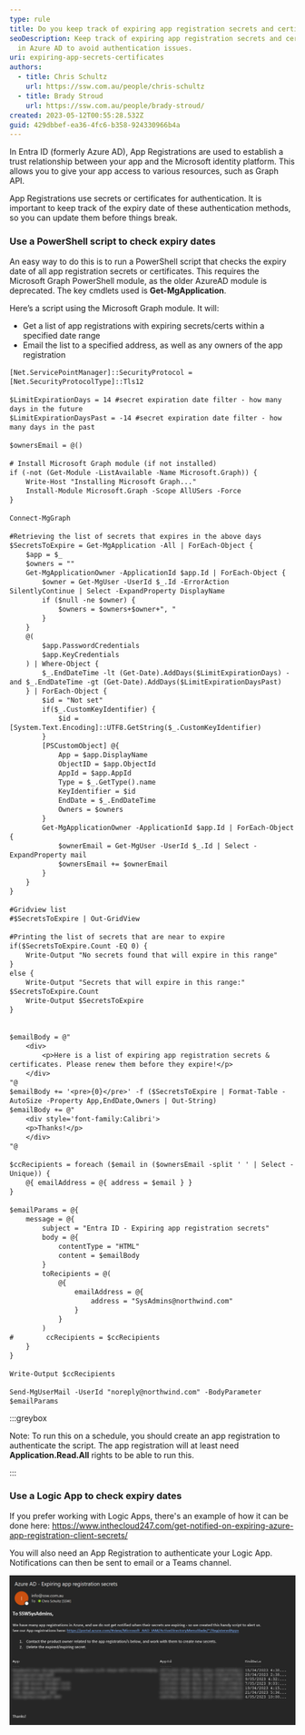 ```yaml
---
type: rule
title: Do you keep track of expiring app registration secrets and certificates?
seoDescription: Keep track of expiring app registration secrets and certificates
  in Azure AD to avoid authentication issues.
uri: expiring-app-secrets-certificates
authors:
  - title: Chris Schultz
    url: https://ssw.com.au/people/chris-schultz
  - title: Brady Stroud
    url: https://ssw.com.au/people/brady-stroud/
created: 2023-05-12T00:55:28.532Z
guid: 429dbbef-ea36-4fc6-b358-924330966b4a
---
```

In Entra ID (formerly Azure AD), App Registrations are used to establish a trust relationship between your app and the Microsoft identity platform. This allows you to give your app access to various resources, such as Graph API.

App Registrations use secrets or certificates for authentication. It is important to keep track of the expiry date of these authentication methods, so you can update them before things break.

<!--endintro-->

### Use a PowerShell script to check expiry dates

An easy way to do this is to run a PowerShell script that checks the expiry date of all app registration secrets or certificates. This requires the Microsoft Graph PowerShell module, as the older AzureAD module is deprecated. The key cmdlets used is **Get-MgApplication**.

Here’s a script using the Microsoft Graph module. It will:
- Get a list of app registrations with expiring secrets/certs within a specified date range
- Email the list to a specified address, as well as any owners of the app registration

```
[Net.ServicePointManager]::SecurityProtocol = [Net.SecurityProtocolType]::Tls12

$LimitExpirationDays = 14 #secret expiration date filter - how many days in the future
$LimitExpirationDaysPast = -14 #secret expiration date filter - how many days in the past

$ownersEmail = @()

# Install Microsoft Graph module (if not installed)
if (-not (Get-Module -ListAvailable -Name Microsoft.Graph)) {
    Write-Host "Installing Microsoft Graph..."
    Install-Module Microsoft.Graph -Scope AllUSers -Force
}

Connect-MgGraph

#Retrieving the list of secrets that expires in the above days
$SecretsToExpire = Get-MgApplication -All | ForEach-Object {
    $app = $_
    $owners = ""
    Get-MgApplicationOwner -ApplicationId $app.Id | ForEach-Object {
        $owner = Get-MgUser -UserId $_.Id -ErrorAction SilentlyContinue | Select -ExpandProperty DisplayName
        if ($null -ne $owner) {
            $owners = $owners+$owner+", "
        }
    }
    @(
        $app.PasswordCredentials
        $app.KeyCredentials
    ) | Where-Object {
        $_.EndDateTime -lt (Get-Date).AddDays($LimitExpirationDays) -and $_.EndDateTime -gt (Get-Date).AddDays($LimitExpirationDaysPast)
    } | ForEach-Object {
        $id = "Not set"
        if($_.CustomKeyIdentifier) {
            $id = [System.Text.Encoding]::UTF8.GetString($_.CustomKeyIdentifier)
        }
        [PSCustomObject] @{
            App = $app.DisplayName
            ObjectID = $app.ObjectId
            AppId = $app.AppId
            Type = $_.GetType().name
            KeyIdentifier = $id
            EndDate = $_.EndDateTime
            Owners = $owners
        }
        Get-MgApplicationOwner -ApplicationId $app.Id | ForEach-Object {
            $ownerEmail = Get-MgUser -UserId $_.Id | Select -ExpandProperty mail
            $ownersEmail += $ownerEmail
        }
    }
}
 
#Gridview list
#$SecretsToExpire | Out-GridView

#Printing the list of secrets that are near to expire
if($SecretsToExpire.Count -EQ 0) {
    Write-Output "No secrets found that will expire in this range"
}
else {
    Write-Output "Secrets that will expire in this range:" $SecretsToExpire.Count
    Write-Output $SecretsToExpire
}


$emailBody = @"
    <div>
        <p>Here is a list of expiring app registration secrets & certificates. Please renew them before they expire!</p>
    </div>
"@
$emailBody += '<pre>{0}</pre>' -f ($SecretsToExpire | Format-Table -AutoSize -Property App,EndDate,Owners | Out-String)
$emailBody += @"
    <div style='font-family:Calibri'>
    <p>Thanks!</p>
    </div>
"@

$ccRecipients = foreach ($email in ($ownersEmail -split ' ' | Select -Unique)) {
    @{ emailAddress = @{ address = $email } }
}

$emailParams = @{
    message = @{
        subject = "Entra ID - Expiring app registration secrets"
        body = @{
            contentType = "HTML"
            content = $emailBody
        }
        toRecipients = @(
            @{
                emailAddress = @{
                    address = "SysAdmins@northwind.com"
                }
            }
        )
#        ccRecipients = $ccRecipients
    }
}

Write-Output $ccRecipients

Send-MgUserMail -UserId "noreply@northwind.com" -BodyParameter $emailParams

```

:::greybox

Note: To run this on a schedule, you should create an app registration to authenticate the script. The app registration will at least need **Application.Read.All** rights to be able to run this.

:::

### Use a Logic App to check expiry dates

If you prefer working with Logic Apps, there's an example of how it can be done here: https://www.inthecloud247.com/get-notified-on-expiring-azure-app-registration-client-secrets/

You will also need an App Registration to authenticate your Logic App. Notifications can then be sent to email or a Teams channel.

![Figure: Example email, listing app registration secrets that are expiring soon](app-reg-email.png)

